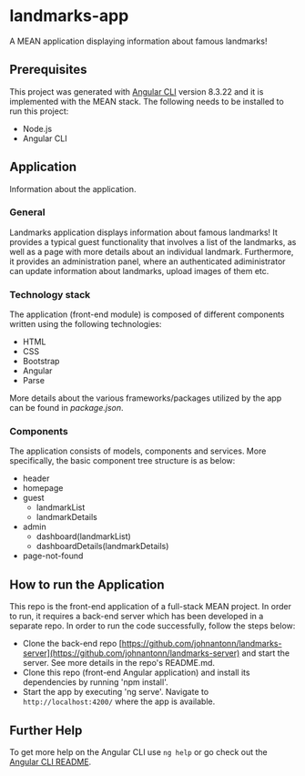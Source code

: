 # landmarks-app

A MEAN application displaying information about famous landmarks!

## Prerequisites

This project was generated with [Angular CLI](https://github.com/angular/angular-cli) version 8.3.22 and it is implemented with the MEAN stack. The following needs to be installed to run this project:

- Node.js
- Angular CLI

## Application

Information about the application.

### General

Landmarks application displays information about famous landmarks! It provides a typical guest functionality that involves a list of the landmarks, as well as a page with more details about an individual landmark. Furthermore, it provides an administration panel, where an authenticated adiministrator can update information about landmarks, upload images of them etc.

### Technology stack

The application (front-end module) is composed of different components written using the following technologies:

- HTML
- CSS
- Bootstrap
- Angular
- Parse

More details about the various frameworks/packages utilized by the app can be found in *package.json*.

### Components

The application consists of models, components and services. More specifically, the basic component tree structure is as below:

- header
- homepage
- guest
  - landmarkList
  - landmarkDetails
- admin
  - dashboard(landmarkList)
  - dashboardDetails(landmarkDetails)
- page-not-found

## How to run the Application

This repo is the front-end application of a full-stack MEAN project. In order to run, it requires a back-end server which has been developed in a separate repo. In order to run the code successfully, follow the steps below:

- Clone the back-end repo [https://github.com/johnantonn/landmarks-server](https://github.com/johnantonn/landmarks-server) and start the server. See more details in the repo's README.md.
- Clone this repo (front-end Angular application) and install its dependencies by running 'npm install'.
- Start the app by executing 'ng serve'. Navigate to `http://localhost:4200/` where the app is available.

## Further Help

To get more help on the Angular CLI use `ng help` or go check out the [Angular CLI README](https://github.com/angular/angular-cli/blob/master/README.md).
